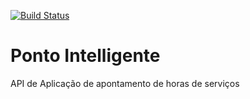 [![Build Status](https://travis-ci.org/serge85/PontoIntelligente.svg?branch=master)](https://travis-ci.org/serge85/PontoIntelligente)
# Ponto Intelligente
API de Aplicação de apontamento de horas de serviços

